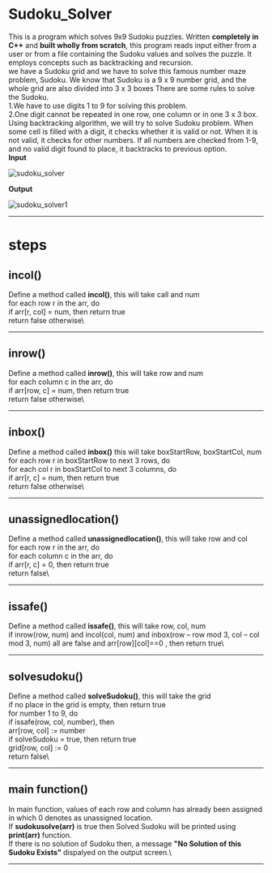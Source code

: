 # Sudoku_Solver
   This is a program which solves 9x9 Sudoku puzzles. Written __completely in C++__ and __built wholly from scratch__, this program reads input either from a user or from a    file containing the Sudoku values and solves the puzzle. It employs concepts such as backtracking and recursion.\
 we have a Sudoku grid and we have to solve this famous number maze problem, Sudoku. We know that Sudoku is a 9 x 9 number grid, and the whole grid are also divided into 3 x 3   boxes There are some rules to solve the Sudoku.\
   1.We have to use digits 1 to 9 for solving this problem.\
   2.One digit cannot be repeated in one row, one column or in one 3 x 3 box.\
Using backtracking algorithm, we will try to solve Sudoku problem. When some cell is filled with a digit, it checks whether it is valid or not. When it is not valid, it checks for other numbers. If all numbers are checked from 1-9, and no valid digit found to place, it backtracks to previous option.\
__Input__
    
   ![sudoku_solver](https://user-images.githubusercontent.com/66546368/104476942-c6bc4b80-55e6-11eb-8e1e-1e6436809212.jpg)

__Output__
  
   ![sudoku_solver1](https://user-images.githubusercontent.com/66546368/104477381-0a16ba00-55e7-11eb-886b-406a6a33036e.jpg)
   
-----
# steps
 ## incol()
 Define a method called __incol()__, this will take call and num\
      for each row r in the arr, do\
      if  arr[r, col] = num, then return true\
  return false otherwise\
  
 ----
## inrow()
Define a method called __inrow()__, this will take row and num\
for each column c in the arr, do\
if arr[row, c] = num, then return true\
return false otherwise\

------
## inbox()
Define a method called __inbox()__ this will take boxStartRow, boxStartCol, num\
for each row r in boxStartRow to next 3 rows, do\
for each col r in boxStartCol to next 3 columns, do\
if arr[r, c] = num, then return true\
return false otherwise\

-------
## unassignedlocation()
Define a method called __unassignedlocation()__, this will take row and col\
for each row r in the arr, do\
for each column c in the arr, do\
if arr[r, c] = 0, then return true\
return false\

------
##  issafe()

Define a method called __issafe()__, this will take row, col, num\
if inrow(row, num) and incol(col, num) and inbox(row – row mod 3, col – col mod 3, num) all are false and arr[row][col]==0 , then return true\

-------
##  solvesudoku()
Define a method called __solveSudoku()__, this will take the grid\
if no place in the grid is empty, then return true\
for number 1 to 9, do\
if issafe(row, col, number), then\
arr[row, col] := number\
if solveSudoku = true, then return true\
grid[row, col] := 0\
return false\

-------
## main function()
  In main function, values of each row and column has already been assigned in which 0 denotes as unassigned location.\
  If __sudokusolve(arr)__ is true then Solved Sudoku will be printed using __print(arr)__ function.\
  If there is no solution of Sudoku then, a message __"No Solution of this Sudoku Exists"__ dispalyed on the output screen.\
  
  --------

